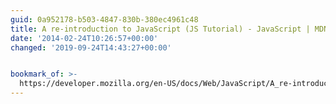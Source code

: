 ```yaml
---
guid: 0a952178-b503-4847-830b-380ec4961c48
title: A re-introduction to JavaScript (JS Tutorial) - JavaScript | MDN
date: '2014-02-24T10:26:57+00:00'
changed: '2019-09-24T14:43:27+00:00'


bookmark_of: >-
  https://developer.mozilla.org/en-US/docs/Web/JavaScript/A_re-introduction_to_JavaScript
---
```





